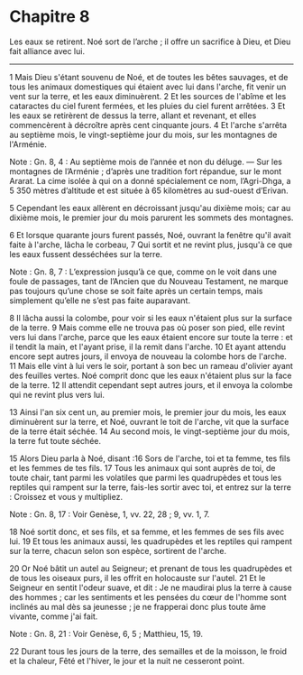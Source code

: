 # Chapitre 8

Les eaux se retirent.
Noé sort de l’arche ; il offre un sacrifice à Dieu, et Dieu fait alliance avec lui.

***

1 Mais Dieu s'étant souvenu de Noé, et de toutes les bêtes sauvages, et de tous les animaux domestiques qui étaient avec lui dans l'arche, fit venir un vent sur la terre, et les eaux diminuèrent. 2 Et les sources de l'abîme et les cataractes du ciel furent fermées, et les pluies du ciel furent arrêtées. 3 Et les eaux se retirèrent de dessus la terre, allant et revenant, et elles commencèrent à décroître après cent cinquante jours. 4 Et l'arche s'arrêta au septième mois, le vingt-septième jour du mois, sur les montagnes de l'Arménie.

<span class="bible-note">Note : </span> Gn. 8, 4 : Au septième mois de l’année et non du déluge. ― Sur les montagnes de l’Arménie ; d’après une tradition fort répandue, sur le mont Ararat. La cime isolée à qui on a donné spécialement ce nom, l’Agri-Dhga, a 5 350 mètres d’altitude et est située à 65 kilomètres au sud-ouest d’Erivan.

5 Cependant les eaux allèrent en décroissant jusqu'au dixième mois; car au dixième mois, le premier jour du mois parurent les sommets des montagnes.


6 Et lorsque quarante jours furent passés, Noé, ouvrant la fenêtre qu'il avait faite à l'arche, lâcha le corbeau, 7 Qui sortit et ne revint plus, jusqu'à ce que les eaux fussent desséchées sur la terre.

<span class="bible-note">Note : </span> Gn. 8, 7 : L’expression jusqu’à ce que, comme on le voit dans une foule de passages, tant de l’Ancien que du Nouveau Testament, ne marque pas toujours qu’une chose se soit faite après un certain temps, mais simplement qu’elle ne s’est pas faite auparavant.

8 Il lâcha aussi la colombe, pour voir si les eaux n'étaient plus sur la surface de la terre. 9 Mais comme elle ne trouva pas où poser son pied, elle revint vers lui dans l'arche, parce que les eaux étaient encore sur toute la terre : et il tendit la main, et l'ayant prise, il la remit dans l'arche. 10 Et ayant attendu encore sept autres jours, il envoya de nouveau la colombe hors de l'arche. 11 Mais elle vint à lui vers le soir, portant à son bec un rameau d'olivier ayant des feuilles vertes. Noé comprit donc que les eaux n'étaient plus sur la face de la terre. 12 Il attendit cependant sept autres jours, et il envoya la colombe qui ne revint plus vers lui.


13 Ainsi l'an six cent un, au premier mois, le premier jour du mois, les eaux diminuèrent sur la terre, et Noé, ouvrant le toit de l'arche, vit que la surface de la terre était séchée. 14 Au second mois, le vingt-septième jour du mois, la terre fut toute séchée.


15 Alors Dieu parla à Noé, disant :16 Sors de l'arche, toi et ta femme, tes fils et les femmes de tes fils. 17 Tous les animaux qui sont auprès de toi, de toute chair, tant parmi les volatiles que parmi les quadrupèdes et tous les reptiles qui rampent sur la terre, fais-les sortir avec toi, et entrez sur la terre : Croissez et vous y multipliez.

<span class="bible-note">Note : </span> Gn. 8, 17 : Voir Genèse, 1, vv. 22, 28 ; 9, vv. 1, 7.

18 Noé sortit donc, et ses fils, et sa femme, et les femmes de ses fils avec lui. 19 Et tous les animaux aussi, les quadrupèdes et les reptiles qui rampent sur la terre, chacun selon son espèce, sortirent de l'arche.


20 Or Noé bâtit un autel au Seigneur; et prenant de tous les quadrupèdes et de tous les oiseaux purs, il les offrit en holocauste sur l'autel. 21 Et le Seigneur en sentit l'odeur suave, et dit : Je ne maudirai plus la terre à cause des hommes ; car les sentiments et les pensées du cœur de l'homme sont inclinés au mal dès sa jeunesse ; je ne frapperai donc plus toute âme vivante, comme j'ai fait.

<span class="bible-note">Note : </span> Gn. 8, 21 : Voir Genèse, 6, 5 ; Matthieu, 15, 19.

22 Durant tous les jours de la terre, des semailles et de la moisson, le froid et la chaleur, Fêté et l'hiver, le jour et la nuit ne cesseront point.

